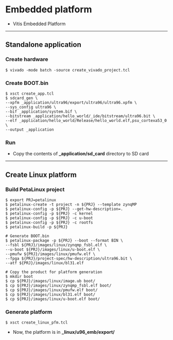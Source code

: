 # Embedded platform

- Vitis Embedded Platform

***

## Standalone application

### Create hardware

```shell-session
$ vivado -mode batch -source create_vivado_project.tcl
```

### Create BOOT.bin

```shell-session
$ xsct create_app.tcl
$ sdcard_gen \
--xpfm _application/ultra96/export/ultra96/ultra96.xpfm \
--sys_config ultra96 \
--bif _application/system.bif \
--bitstream _application/hello_world/_ide/bitstream/ultra96.bit \
--elf _application/hello_world/Release/hello_world.elf,psu_cortexa53_0 \
--output _application
```

### Run

- Copy the contents of __\_application/sd\_card__ directory to SD card

***

## Create Linux platform

### Build PetaLinux project

```shell-session
$ export PRJ=petalinux
$ petalinux-create -t project -n ${PRJ} --template zynqMP
$ petalinux-config -p ${PRJ} --get-hw-description=.
$ petalinux-config -p ${PRJ} -c kernel
$ petalinux-config -p ${PRJ} -c u-boot
$ petalinux-config -p ${PRJ} -c rootfs
$ petalinux-build -p ${PRJ}

# Generate BOOT.bin
$ petalinux-package -p ${PRJ} --boot --format BIN \
--fsbl ${PRJ}/images/linux/zynqmp_fsbl.elf \
--u-boot ${PRJ}/images/linux/u-boot.elf \
--pmufw ${PRJ}/images/linux/pmufw.elf \
--fpga ${PRJ}/project-spec/hw-description/ultra96.bit \
--atf ${PRJ}/images/linux/bl31.elf

# Copy the product for platform generation
$ mkdir boot
$ cp ${PRJ}/images/linux/image.ub boot/
$ cp ${PRJ}/images/linux/zynqmp_fsbl.elf boot/
$ cp ${PRJ}/images/linux/pmufw.elf boot/
$ cp ${PRJ}/images/linux/bl31.elf boot/
$ cp ${PRJ}/images/linux/u-boot.elf boot/
```

### Generate platform

```shell-session
$ xsct create_linux_pfm.tcl
```

- Now, the platform is in __\_linux/u96_emb/export/__
